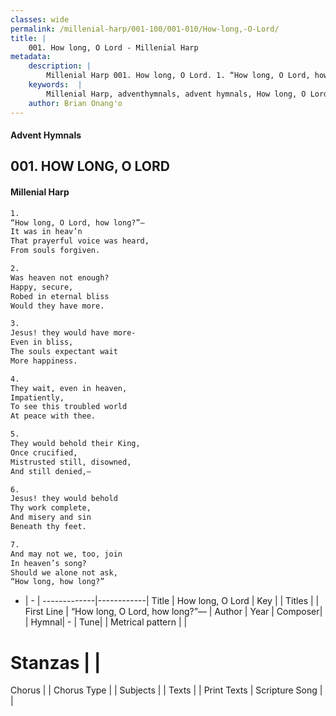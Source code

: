 ```yaml
---
classes: wide
permalink: /millenial-harp/001-100/001-010/How-long,-O-Lord/
title: |
    001. How long, O Lord - Millenial Harp
metadata:
    description: |
        Millenial Harp 001. How long, O Lord. 1. “How long, O Lord, how long?”— It was in heav’n That prayerful voice was heard, From souls forgiven.
    keywords:  |
        Millenial Harp, adventhymnals, advent hymnals, How long, O Lord, “How long, O Lord, how long?”— . 
    author: Brian Onang'o
---
```

#### Advent Hymnals
## 001. HOW LONG, O LORD
####  Millenial Harp
```txt
1. 
“How long, O Lord, how long?”— 
It was in heav’n 
That prayerful voice was heard, 
From souls forgiven.

2. 
Was heaven not enough? 
Happy, secure, 
Robed in eternal bliss 
Would they have more.

3. 
Jesus! they would have more- 
Even in bliss, 
The souls expectant wait 
More happiness.

4. 
They wait, even in heaven, 
Impatiently, 
To see this troubled world 
At peace with thee.

5. 
They would behold their King, 
Once crucified, 
Mistrusted still, disowned, 
And still denied,—

6. 
Jesus! they would behold 
Thy work complete, 
And misery and sin 
Beneath thy feet.

7. 
And may not we, too, join 
In heaven’s song? 
Should we alone not ask, 
“How long, how long?”
```
- |   -  |
-------------|------------|
Title | How long, O Lord |
Key |  |
Titles |  |
First Line | “How long, O Lord, how long?”—  |
Author | 
Year | 
Composer|  |
Hymnal|  - |
Tune|  |
Metrical pattern | |
# Stanzas |  |
Chorus |  |
Chorus Type |  |
Subjects |  |
Texts |  |
Print Texts | 
Scripture Song |  |
    
